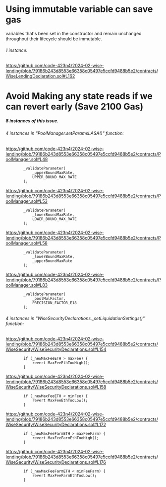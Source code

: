 # Using immutable variable can save gas

variables that's been set in the constructor and remain unchanged throughout their lifecycle should be immutable.
###### 1 instance:

https://github.com/code-423n4/2024-02-wise-lending/blob/79186b243d8553e66358c05497e5ccfd9488b5e2/contracts/WiseLendingDeclaration.sol#L162


# Avoid Making any state reads if we can revert early (Save 2100 Gas) 

##### 8 instances of this issue.
###### 4 instances in "PoolManager.setParamsLASA()" function:

https://github.com/code-423n4/2024-02-wise-lending/blob/79186b243d8553e66358c05497e5ccfd9488b5e2/contracts/PoolManager.sol#L48
```solidity
        _validateParameter(
            _upperBoundMaxRate,
            UPPER_BOUND_MAX_RATE
        );
```
https://github.com/code-423n4/2024-02-wise-lending/blob/79186b243d8553e66358c05497e5ccfd9488b5e2/contracts/PoolManager.sol#L53
```solidity
        _validateParameter(
            _lowerBoundMaxRate,
            LOWER_BOUND_MAX_RATE
        );
```
https://github.com/code-423n4/2024-02-wise-lending/blob/79186b243d8553e66358c05497e5ccfd9488b5e2/contracts/PoolManager.sol#L58
```solidity
        _validateParameter(
            _lowerBoundMaxRate,
            _upperBoundMaxRate
        );
```
https://github.com/code-423n4/2024-02-wise-lending/blob/79186b243d8553e66358c05497e5ccfd9488b5e2/contracts/PoolManager.sol#L83
```solidity
        _validateParameter(
            _poolMulFactor,
            PRECISION_FACTOR_E18
        );
```
###### 4 instances in "WiseSecurityDeclarations._setLiquidationSettings()" function:

https://github.com/code-423n4/2024-02-wise-lending/blob/79186b243d8553e66358c05497e5ccfd9488b5e2/contracts/WiseSecurity/WiseSecurityDeclarations.sol#L154
```solidity
        if (_newMaxFeeETH > maxFee) {
            revert MaxFeeEthTooHigh();
        }
```
https://github.com/code-423n4/2024-02-wise-lending/blob/79186b243d8553e66358c05497e5ccfd9488b5e2/contracts/WiseSecurity/WiseSecurityDeclarations.sol#L158
```solidity
        if (_newMaxFeeETH < minFee) {
            revert MaxFeeEthTooLow();
        }
```
https://github.com/code-423n4/2024-02-wise-lending/blob/79186b243d8553e66358c05497e5ccfd9488b5e2/contracts/WiseSecurity/WiseSecurityDeclarations.sol#L172
```solidity
        if (_newMaxFeeFarmETH > maxFeeFarm) {
            revert MaxFeeFarmEthTooHigh();
        }
```
https://github.com/code-423n4/2024-02-wise-lending/blob/79186b243d8553e66358c05497e5ccfd9488b5e2/contracts/WiseSecurity/WiseSecurityDeclarations.sol#L176
```solidity
        if (_newMaxFeeFarmETH < minFeeFarm) {
            revert MaxFeeFarmEthTooLow();
        }
```